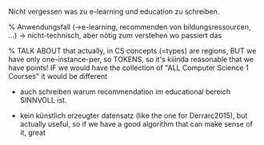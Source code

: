 
Nicht vergessen was zu e-learning und education zu schreiben.


% Anwendungsfall (->e-learning, recommenden von bildungsressourcen, ...) -> nicht-technisch, aber nötig zum verstehen wo passiert das 

% TALK ABOUT that actually, in CS concepts (=types) are regions, BUT we have only one-instance-per, so TOKENS, so it's kiiinda reasonable that we have points! IF we would have the collection of "ALL Computer Science 1 Courses" it would be different


* auch schreiben warum recommendation im educational bereich SINNVOLL ist.


* kein künstlich erzeugter datensatz (like the one for Derrarc2015), but actually useful, so if we have a good algorithm that can make sense of it, great
